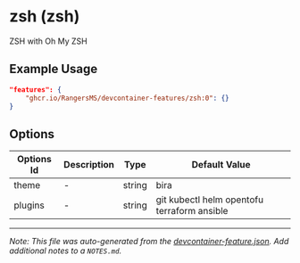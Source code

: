 
# zsh (zsh)

ZSH with Oh My ZSH

## Example Usage

```json
"features": {
    "ghcr.io/RangersMS/devcontainer-features/zsh:0": {}
}
```

## Options

| Options Id | Description | Type | Default Value |
|-----|-----|-----|-----|
| theme | - | string | bira |
| plugins | - | string | git kubectl helm opentofu terraform ansible |



---

_Note: This file was auto-generated from the [devcontainer-feature.json](https://github.com/RangersMS/devcontainer-features/blob/main/src/zsh/devcontainer-feature.json).  Add additional notes to a `NOTES.md`._
